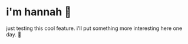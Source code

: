 # i'm hannah 🐙

just testing this cool feature. i'll put something more interesting here one day. 👀

